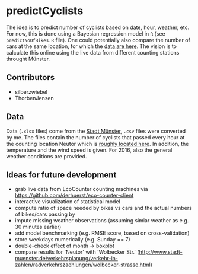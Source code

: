 # predictCyclists

The idea is to predict number of cyclists based on date, hour, weather, etc. 
For now, this is done using a Bayesian regression model in `R` (see `predictNoOfBikes.R` file). 
One could potentially also compare the number of cars at the same location, for which the [data are here](http://www.stadt-muenster.de/verkehrsplanung/verkehr-in-zahlen/kfz-verkehrszaehlungen/neutor.html). 
The vision is to calculate this online using the live data from different counting stations throught Münster.

## Contributors

* silberzwiebel
* ThorbenJensen

## Data

Data (`.xlsx` files) come from the [Stadt Münster](http://www.stadt-muenster.de/verkehrsplanung/verkehr-in-zahlen/radverkehrszaehlungen/neutor.html), `.csv` files were converted by me.
The files contain the number of cyclists that passed every hour at the counting location Neutor which is [roughly located here](http://www.openstreetmap.org/#map=19/51.96683/7.61577). In addition, the temperature and the wind speed is given. For 2016, also the general weather conditions are provided.

## Ideas for future development

* grab live data from EcoCounter counting machines via https://github.com/derhuerst/eco-counter-client
* interactive visualization of statistical model
* compute ratio of space needed by bikes vs cars and the actual numbers of bikes/cars passing by
* impute missing weather observations (assuming simiar weather as e.g. 30 minutes earlier)
* add model benchmarking (e.g. RMSE score, based on cross-validation)
* store weekdays numerically (e.g. Sunday == 7)
* double-check effect of month -> boxplot
* compare results for 'Neutor' with 'Wolbecker Str.' (http://www.stadt-muenster.de/verkehrsplanung/verkehr-in-zahlen/radverkehrszaehlungen/wolbecker-strasse.html)

